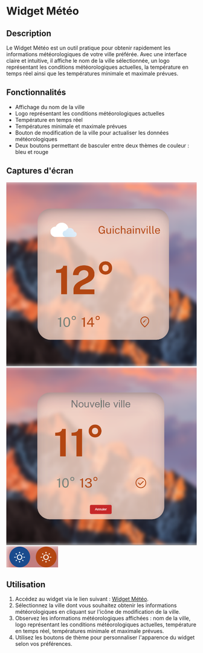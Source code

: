 # Widget Météo

## Description
Le Widget Météo est un outil pratique pour obtenir rapidement les informations météorologiques de votre ville préférée. Avec une interface claire et intuitive, il affiche le nom de la ville sélectionnée, un logo représentant les conditions météorologiques actuelles, la température en temps réel ainsi que les températures minimale et maximale prévues.

## Fonctionnalités
- Affichage du nom de la ville
- Logo représentant les conditions météorologiques actuelles
- Température en temps réel
- Températures minimale et maximale prévues
- Bouton de modification de la ville pour actualiser les données météorologiques
- Deux boutons permettant de basculer entre deux thèmes de couleur : bleu et rouge

## Captures d'écran
![Widget Météo](src/assets/widgetMétéo.png)
![Modification de la ville](src/assets/nouvelleVille.png)
![Changement de thème](src/assets/ChangementTheme.png)

## Utilisation
1. Accédez au widget via le lien suivant : [Widget Météo](https://app-widget-git-main-maxime-camaille.vercel.app/).
2. Sélectionnez la ville dont vous souhaitez obtenir les informations météorologiques en cliquant sur l'icône de modification de la ville.
3. Observez les informations météorologiques affichées : nom de la ville, logo représentant les conditions météorologiques actuelles, température en temps réel, températures minimale et maximale prévues.
4. Utilisez les boutons de thème pour personnaliser l'apparence du widget selon vos préférences.

